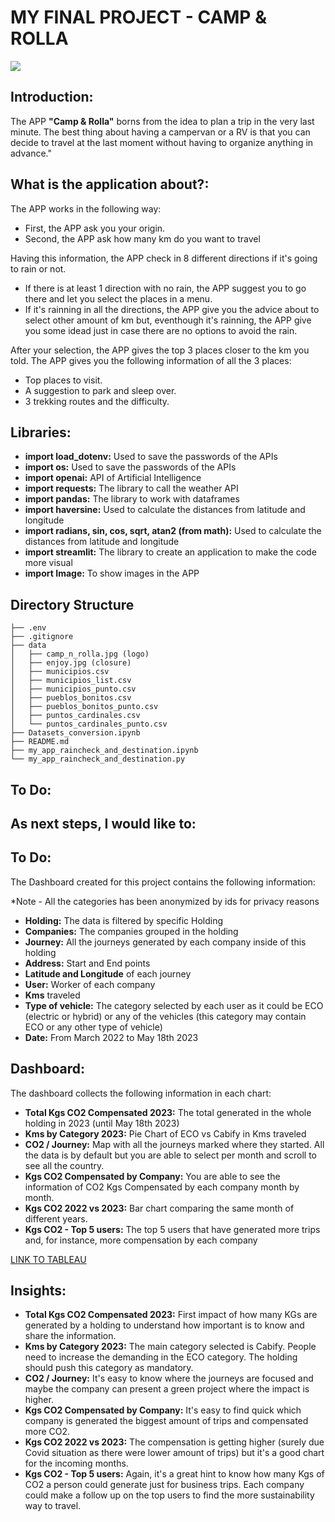 # MY FINAL PROJECT - CAMP & ROLLA

<p align="left"><img src="https://www.rtwbackpackers.com/wp-content/uploads/2017/01/great-ocean-road-day-trip-vw-camper-hike-and-seek-melbourne-australia.jpg"></p>

## **Introduction:**

The APP **"Camp & Rolla"** borns from the idea to plan a trip in the very last minute. The best thing about having a campervan or a RV is that you can decide to travel at the last moment without having to organize anything in advance."

## **What is the application about?:**

The APP works in the following way: 

- First, the APP ask you your origin.
- Second, the APP ask how many km do you want to travel

Having this information, the APP check in 8 different directions if it's going to rain or not. 

- If there is at least 1 direction with no rain, the APP suggest you to go there and let you select the places in a menu. 
- If it's rainning in all the directions, the APP give you the advice about to select other amount of km but, eventhough it's rainning, the APP give you some idead just in case there are no options to avoid the rain. 

After your selection, the APP gives the top 3 places closer to the km you told. The APP gives you the following information of all the 3 places: 

- Top places to visit.
- A suggestion to park and sleep over. 
- 3 trekking routes and the difficulty. 

## **Libraries:**

- **import load_dotenv:** Used to save the passwords of the APIs
- **import os:** Used to save the passwords of the APIs
- **import openai:** API of Artificial Intelligence
- **import requests:** The library to call the weather API
- **import pandas:** The library to work with dataframes
- **import haversine:** Used to calculate the distances from latitude and longitude
- **import radians, sin, cos, sqrt, atan2 (from math):** Used to calculate the distances from latitude and longitude
- **import streamlit:** The library to create an application to make the code more visual
- **import Image:** To show images in the APP

## **Directory Structure**
```
├── .env
├── .gitignore
├── data
│   ├── camp_n_rolla.jpg (logo)
│   ├── enjoy.jpg (closure)
│   ├── municipios.csv
│   ├── municipios_list.csv
│   ├── municipios_punto.csv
│   ├── pueblos_bonitos.csv
│   ├── pueblos_bonitos_punto.csv
│   ├── puntos_cardinales.csv
│   └── puntos_cardinales_punto.csv
├── Datasets_conversion.ipynb
├── README.md
├── my_app_raincheck_and_destination.ipynb
└── my_app_raincheck_and_destination.py
```

## **To Do:**

As next steps, I would like to:
- 

## **To Do:**

The Dashboard created for this project contains the following information: 

*Note - All the categories has been anonymized by ids for privacy reasons

- **Holding:** The data is filtered by specific Holding
- **Companies:** The companies grouped in the holding
- **Journey:** All the journeys generated by each company inside of this holding
- **Address:** Start and End points
- **Latitude and Longitude** of each journey
- **User:** Worker of each company
- **Kms** traveled
- **Type of vehicle:** The category selected by each user as it could be ECO (electric or hybrid) or any of the vehicles (this category may contain ECO or any other type of vehicle) 
- **Date:** From March 2022 to May 18th 2023

## **Dashboard:**
The dashboard collects the following information in each chart: 

- **Total Kgs CO2 Compensated 2023:** The total generated in the whole holding in 2023 (until May 18th 2023)
- **Kms by Category 2023:** Pie Chart of ECO vs Cabify in Kms traveled
- **CO2 / Journey:** Map with all the journeys marked where they started. All the data is by default but you are able to select per month and scroll to see all the country. 
- **Kgs CO2 Compensated by Company:** You are able to see the information of CO2 Kgs Compensated by each company month by month. 
- **Kgs CO2 2022 vs 2023:** Bar chart comparing the same month of different years. 
- **Kgs CO2 - Top 5 users:** The top 5 users that have generated more trips and, for instance, more compensation by each company

[LINK TO TABLEAU](https://tableau.cabify.com/#/site/cabify/views/CB4CO2ParentCliente/Dashboard12_1?:iid=5)

## **Insights:**

- **Total Kgs CO2 Compensated 2023:** First impact of how many KGs are generated by a holding to understand how important is to know and share the information. 
- **Kms by Category 2023:** The main category selected is Cabify. People need to increase the demanding in the ECO category. The holding should push this category as mandatory.
- **CO2 / Journey:** It's easy to know where the journeys are focused and maybe the company can present a green project where the impact is higher. 
- **Kgs CO2 Compensated by Company:** It's easy to find quick which company is generated the biggest amount of trips and compensated more CO2. 
- **Kgs CO2 2022 vs 2023:** The compensation is getting higher (surely due Covid situation as there were lower amount of trips) but it's a good chart for the incoming months. 
- **Kgs CO2 - Top 5 users:** Again, it's a great hint to know how many Kgs of CO2 a person could generate just for business trips. Each company could make a follow up on the top users to find the more sustainability  way to travel. 